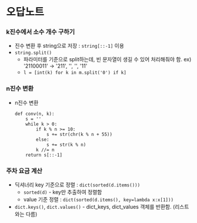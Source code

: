 # 오답노트

### k진수에서 소수 개수 구하기
- 진수 변환 후 string으로 저장 : `string[::-1]` 이용
- `string.split()`
    - 파라미터를 기준으로 split하는데, 빈 문자열이 생길 수 있어 처리해줘야 함. ex) '21100011' -> '211', '', '', '11'
    - `l = [int(k) for k in m.split('0') if k]`

### n진수 변환
- n진수 변환
    ```
    def conv(n, k):
        s = ''
        while k > 0:
            if k % n >= 10:
                s += str(chr(k % n + 55))
            else:
                s += str(k % n)
            k //= n
        return s[::-1]
    ```

### 주차 요금 계산
- 딕셔너리 key 기준으로 정렬 : `dict(sorted(d.items()))`
    - `sorted(d)` - key만 추출하여 정렬함
    - value 기준 정렬 : `dict(sorted(d.items(), key=lambda x:x[1]))`
- `dict.keys()`, `dict.values()` - dict_keys, dict_values 객체를 반환함. (리스트와는 다름)